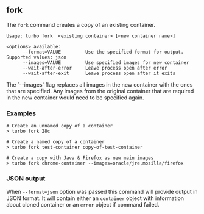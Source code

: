 ## fork

The `fork` command creates a copy of an existing container.

```
Usage: turbo fork  <existing container> [<new container name>]

<options> available:
      --format=VALUE         Use the specified format for output. Supported values: json
      --images=VALUE         Use specified images for new container
      --wait-after-error     Leave process open after error
      --wait-after-exit      Leave process open after it exits
```

The `--images' flag replaces all images in the new container with the ones that are specified. Any images from the original container that are required in the new container would need to be specified again.

### Examples

```
# Create an unnamed copy of a container
> turbo fork 28c

# Create a named copy of a container
> turbo fork test-container copy-of-test-container

# Create a copy with Java & Firefox as new main images
> turbo fork chrome-container --images=oracle/jre,mozilla/firefox

```

### JSON output

When `--format=json` option was passed this command will provide output in JSON format. It will contain either an `container` object with information about cloned container or an `error` object if command failed.
